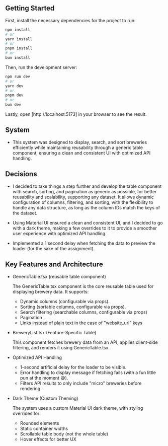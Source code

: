 
## Getting Started

First, install the necessary dependencies for the project to run:

```bash
npm install
# or
yarn install
# or
pnpm install
# or
bun install
```

Then, run the development server:

```bash
npm run dev
# or
yarn dev
# or
pnpm dev
# or
bun dev
```

Lastly, open [http://localhost:5173] in your browser to see the result.

## System

* This system was designed to display, search, and sort breweries efficiently while maintaining reusability through a generic table component, ensuring a clean and consistent UI with optimized API handling.

## Decisions

* I decided to take things a step further and develop the table component with search, sorting, and pagination as generic as possible, for better reusability and scalability, supporting any dataset. It allows dynamic configuration of columns, filtering, and sorting, with the flexibility to handle any data structure, as long as the column IDs match the keys of the dataset.

* Using Material UI ensured a clean and consistent UI, and I decided to go with a dark theme, making a few overrides to it to provide a smoother user experience with optimized API handling.

* Implemented a 1 second delay when fetching the data to preview the loader (for the sake of the assignment).

## Key Features and Architecture

* GenericTable.tsx (reusable table component)

    The GenericTable.tsx component is the core reusable table used for displaying brewery data. It supports:
    - Dynamic columns (configurable via props).
    - Sorting (sortable columns, configurable via props).
    - Search filtering (searchable columns, configurable via props)
    - Pagination
    - Links instead of plain text in the case of "website_url" keys

* BreweryList.tsx (Feature-Specific Table)

    This component fetches brewery data from an API, applies client-side filtering, and renders it using GenericTable.tsx.

* Optimized API Handling
    - 1-second artificial delay for the loader to be visible.
    - Error handling to display message if fetching fails (with a fun little pun at the moment 😅).
    - Filters API results to only include "micro" breweries before rendering.

* Dark Theme (Custom Theming)

    The system uses a custom Material UI dark theme, with styling overrides for:
    - Rounded elements
    - Static container widths
    - Scrollable table body (not the whole table)
    - Hover effects for better UX